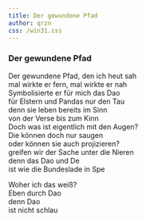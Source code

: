 ```yaml
---
title: Der gewundene Pfad 
author: qrzn
css: /win31.css
---
```


### Der gewundene Pfad

Der gewundene Pfad, den ich heut sah  
mal wirkte er fern, mal wirkte er nah  
Symbolisierte er für mich das Dao  
für Elstern und Pandas nur den Tau  
denn sie leben bereits im Sinn  
von der Verse bis zum Kinn  
Doch was ist eigentlich mit den Augen?  
Die können doch nur saugen  
oder können sie auch projizieren?  
greifen wir der Sache unter die Nieren  
denn das Dao und De  
ist wie die Bundeslade in Spe  

Woher ich das weiß?  
Eben durch Dao  
denn Dao  
ist nicht schlau
